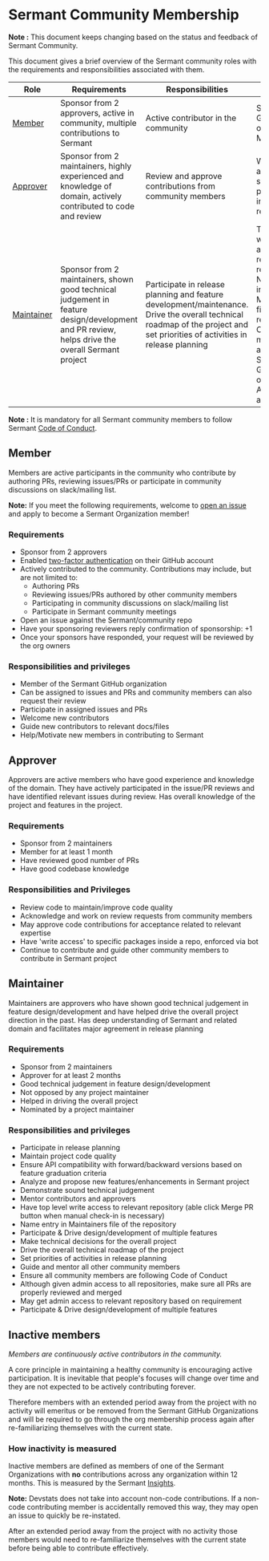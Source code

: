 # Sermant Community Membership

**Note :** This document keeps changing based on the status and feedback of Sermant Community.

This document gives a brief overview of the Sermant community roles with the requirements and responsibilities associated with them.

| Role | Requirements | Responsibilities | Privileges |
| -----| ---------------- | ------------ | -------|
| [Member](#member) | Sponsor from 2 approvers, active in community, multiple contributions to Sermant | Active contributor in the community | Sermant GitHub organization Member |
| [Approver](#approver) | Sponsor from 2 maintainers, highly experienced and knowledge of domain, actively contributed to code and review  | Review and approve contributions from community members | Write access to specific packagies in relevant repository |
| [Maintainer](#maintainer) | Sponsor from 2 maintainers, shown good technical judgement in feature design/development and PR review, helps drive the overall Sermant project | Participate in release planning and feature development/maintenance. Drive the overall technical roadmap of the project and set priorities of activities in release planning | Top level write access to relevant repository. Name entry in Maintainers file of the repository. One of the maintainers also has Sermant GitHub organization Admin access |

**Note :** It is mandatory for all Sermant community members to follow Sermant [Code of Conduct](https://github.com/huaweicloud/Sermant/blob/develop/CODE_OF_CONDUCT.md).

## Member

Members are active participants in the community who contribute by authoring PRs,
reviewing issues/PRs or participate in community discussions on slack/mailing list.

**Note:** If you meet the following requirements, welcome to [open an issue](https://github.com/huaweicloud/Sermant/issues) and apply to become a Sermant Organization member!


### Requirements

- Sponsor from 2 approvers
- Enabled [two-factor authentication] on their GitHub account
- Actively contributed to the community. Contributions may include, but are not limited to:
    - Authoring PRs
    - Reviewing issues/PRs authored by other community members
    - Participating in community discussions on slack/mailing list
    - Participate in Sermant community meetings
- Open an issue against the Sermant/community repo
- Have your sponsoring reviewers reply confirmation of sponsorship: +1
- Once your sponsors have responded, your request will be reviewed by the org owners


### Responsibilities and privileges

- Member of the Sermant GitHub organization
- Can be assigned to issues and PRs and community members can also request their review
- Participate in assigned issues and PRs
- Welcome new contributors
- Guide new contributors to relevant docs/files
- Help/Motivate new members in contributing to Sermant

## Approver

Approvers are active members who have good experience and knowledge of the domain.
They have actively participated in the issue/PR reviews and have identified relevant issues during review.
Has overall knowledge of the project and features in the project.


### Requirements

- Sponsor from 2 maintainers
- Member for at least 1 month
- Have reviewed good number of PRs
- Have good codebase knowledge


### Responsibilities and Privileges

- Review code to maintain/improve code quality
- Acknowledge and work on review requests from community members
- May approve code contributions for acceptance related to relevant expertise
- Have 'write access' to specific packages inside a repo, enforced via bot
- Continue to contribute and guide other community members to contribute in Sermant project

## Maintainer

Maintainers are approvers who have shown good technical judgement in feature design/development and have helped drive the overall project direction in the past.
Has deep understanding of Sermant and related domain and facilitates major agreement in release planning

### Requirements

- Sponsor from 2 maintainers
- Approver for at least 2 months
- Good technical judgement in feature design/development
- Not opposed by any project maintainer
- Helped in driving the overall project
- Nominated by a project maintainer

### Responsibilities and privileges

- Participate in release planning
- Maintain project code quality
- Ensure API compatibility with forward/backward versions based on feature graduation criteria
- Analyze and propose new features/enhancements in Sermant project
- Demonstrate sound technical judgement
- Mentor contributors and approvers
- Have top level write access to relevant repository (able click Merge PR button when manual check-in is necessary)
- Name entry in Maintainers file of the repository
- Participate & Drive design/development of multiple features
- Make technical decisions for the overall project
- Drive the overall technical roadmap of the project
- Set priorities of activities in release planning
- Guide and mentor all other community members
- Ensure all community members are following Code of Conduct
- Although given admin access to all repositories, make sure all PRs are properly reviewed and merged
- May get admin access to relevant repository based on requirement
- Participate & Drive design/development of multiple features

## Inactive members

_Members are continuously active contributors in the community._

A core principle in maintaining a healthy community is encouraging active
participation. It is inevitable that people's focuses will change over time and
they are not expected to be actively contributing forever.

Therefore members with an extended period away from the project with no activity
will emeritus or be removed from the Sermant GitHub Organizations and will be required to
go through the org membership process again after re-familiarizing themselves
with the current state.


### How inactivity is measured

Inactive members are defined as members of one of the Sermant Organizations
with **no** contributions across any organization within 12 months. This is
measured by the Sermant [Insights].

**Note:** Devstats does not take into account non-code contributions. If a
non-code contributing member is accidentally removed this way, they may open an
issue to quickly be re-instated.


After an extended period away from the project with no activity
those members would need to re-familiarize themselves with the current state
before being able to contribute effectively.


[Code of Conduct]: https://github.com/huaweicloud/Sermant/blob/develop/CODE_OF_CONDUCT.md
[two-factor authentication]: https://help.github.com/articles/about-two-factor-authentication
[Insights]: https://github.com/huaweicloud/Sermant/pulse
